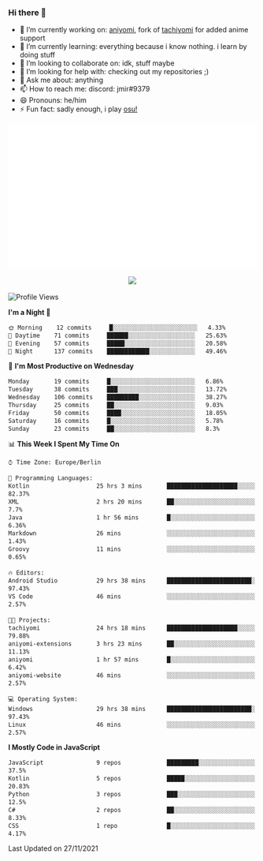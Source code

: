 ### Hi there 👋



<!--
**jmir1/jmir1** is a ✨ _special_ ✨ repository because its `README.md` (this file) appears on your GitHub profile.

Here are some ideas to get you started:
-->
- 🔭 I’m currently working on: [aniyomi](https://github.com/jmir1/aniyomi), fork of [tachiyomi](https://github.com/tachiyomiorg/tachiyomi) for added anime support
- 🌱 I’m currently learning: everything because i know nothing. i learn by doing stuff
- 👯 I’m looking to collaborate on: idk, stuff maybe
- 🤔 I’m looking for help with: checking out my repositories ;)
- 💬 Ask me about: anything
- 📫 How to reach me: discord: jmir#9379
- 😄 Pronouns: he/him
- ⚡ Fun fact: sadly enough, i play [osu!](https://osu.ppy.sh/users/18018426)  
<div>
	<p align="center">
		<a href="https://github.com/jmir1?tab=repositories" target="_blank" rel="noopener"><img src="https://github.com/jmir1/github-stats/blob/master/generated/overview.svg"></a>
	</p>
	<p align="center">
		<a href="https://github.com/search?o=desc&q=author%3Ajmir1&s=committer-date&type=Commits" target="_blank" rel="noopener"><img src="https://github-readme-streak-stats.herokuapp.com/?user=jmir1"></a>
	</p>
</div>

<!--START_SECTION:waka-->
![Profile Views](http://img.shields.io/badge/Profile%20Views-8-blue)

**I'm a Night 🦉** 

```text
🌞 Morning    12 commits     █░░░░░░░░░░░░░░░░░░░░░░░░   4.33% 
🌆 Daytime    71 commits     ██████░░░░░░░░░░░░░░░░░░░   25.63% 
🌃 Evening    57 commits     █████░░░░░░░░░░░░░░░░░░░░   20.58% 
🌙 Night      137 commits    ████████████░░░░░░░░░░░░░   49.46%

```
📅 **I'm Most Productive on Wednesday** 

```text
Monday       19 commits     █░░░░░░░░░░░░░░░░░░░░░░░░   6.86% 
Tuesday      38 commits     ███░░░░░░░░░░░░░░░░░░░░░░   13.72% 
Wednesday    106 commits    █████████░░░░░░░░░░░░░░░░   38.27% 
Thursday     25 commits     ██░░░░░░░░░░░░░░░░░░░░░░░   9.03% 
Friday       50 commits     ████░░░░░░░░░░░░░░░░░░░░░   18.05% 
Saturday     16 commits     █░░░░░░░░░░░░░░░░░░░░░░░░   5.78% 
Sunday       23 commits     ██░░░░░░░░░░░░░░░░░░░░░░░   8.3%

```


📊 **This Week I Spent My Time On** 

```text
⌚︎ Time Zone: Europe/Berlin

💬 Programming Languages: 
Kotlin                   25 hrs 3 mins       ████████████████████░░░░░   82.37% 
XML                      2 hrs 20 mins       ██░░░░░░░░░░░░░░░░░░░░░░░   7.7% 
Java                     1 hr 56 mins        █░░░░░░░░░░░░░░░░░░░░░░░░   6.36% 
Markdown                 26 mins             ░░░░░░░░░░░░░░░░░░░░░░░░░   1.43% 
Groovy                   11 mins             ░░░░░░░░░░░░░░░░░░░░░░░░░   0.65%

🔥 Editors: 
Android Studio           29 hrs 38 mins      ████████████████████████░   97.43% 
VS Code                  46 mins             ░░░░░░░░░░░░░░░░░░░░░░░░░   2.57%

🐱‍💻 Projects: 
tachiyomi                24 hrs 18 mins      ████████████████████░░░░░   79.88% 
aniyomi-extensions       3 hrs 23 mins       ██░░░░░░░░░░░░░░░░░░░░░░░   11.13% 
aniyomi                  1 hr 57 mins        █░░░░░░░░░░░░░░░░░░░░░░░░   6.42% 
aniyomi-website          46 mins             ░░░░░░░░░░░░░░░░░░░░░░░░░   2.57%

💻 Operating System: 
Windows                  29 hrs 38 mins      ████████████████████████░   97.43% 
Linux                    46 mins             ░░░░░░░░░░░░░░░░░░░░░░░░░   2.57%

```

**I Mostly Code in JavaScript** 

```text
JavaScript               9 repos             █████████░░░░░░░░░░░░░░░░   37.5% 
Kotlin                   5 repos             █████░░░░░░░░░░░░░░░░░░░░   20.83% 
Python                   3 repos             ███░░░░░░░░░░░░░░░░░░░░░░   12.5% 
C#                       2 repos             ██░░░░░░░░░░░░░░░░░░░░░░░   8.33% 
CSS                      1 repo              █░░░░░░░░░░░░░░░░░░░░░░░░   4.17%

```



 Last Updated on 27/11/2021
<!--END_SECTION:waka-->
